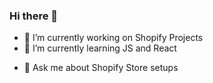 ### Hi there 👋

<!--
**Tyrell-Blackburn/Tyrell-Blackburn** is a ✨ _special_ ✨ repository because its `README.md` (this file) appears on your GitHub profile.

Here are some ideas to get you started:
-->

- 🔭 I’m currently working on Shopify Projects
- 🌱 I’m currently learning JS and React
<!-- - 👯 I’m looking to collaborate on ... -->
<!-- - 🤔 I’m looking for help with ... -->
- 💬 Ask me about Shopify Store setups
<!-- - 📫 How to reach me: ...
 -->

